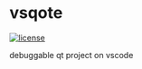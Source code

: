 # vsqote
[![license](https://img.shields.io/github/license/Mu-Geminorum/vsqote.svg)](https://github.com/Mu-Geminorum/vsqote/blob/main/LICENSE)

debuggable qt project on vscode
